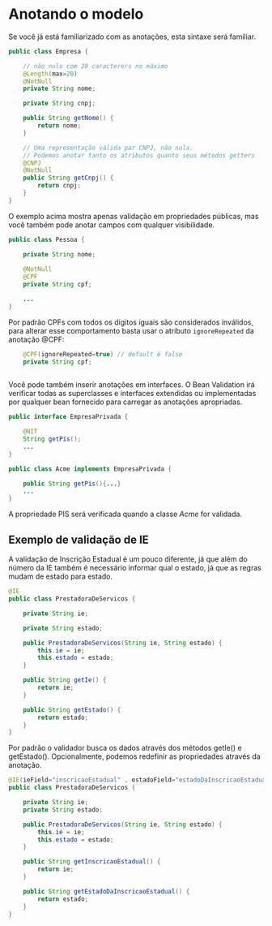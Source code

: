 # Anotando o modelo

Se você já está familiarizado com as anotações, esta sintaxe será familiar.

```java
public class Empresa {  

    // não nulo com 20 caracterers no máximo  
    @Length(max=20)  
    @NotNull
    private String nome;

    private String cnpj;

    public String getNome() {  
        return nome;  
    }  

    // Uma representação válida par CNPJ, não nula.
    // Podemos anotar tanto os atributos quanto seus métodos getters
    @CNPJ  
    @NotNull  
    public String getCnpj() {  
        return cnpj;  
    }  
}
```

O exemplo acima mostra apenas validação em propriedades públicas, mas você também pode anotar campos com qualquer visibilidade.
```java
public class Pessoa {  

    private String nome;  
    
    @NotNull   
    @CPF
    private String cpf;  

    ... 
} 
```

Por padrão CPFs com todos os dígitos iguais são considerados inválidos, para alterar esse comportamento basta usar o atributo ```ignoreRepeated``` da anotação @CPF:

```java
    @CPF(ignoreRepeated=true) // default é false
    private String cpf;  
 
```

Você pode também inserir anotações em interfaces. O Bean Validation irá verificar todas as superclasses e interfaces extendidas ou implementadas por qualquer bean fornecido para carregar as anotações apropriadas. 

```java
public interface EmpresaPrivada {  

    @NIT  
    String getPis();  
    ...  
}  

public class Acme implements EmpresaPrivada {  

    public String getPis(){...}  
    ...  
}  
```
A propriedade PIS será verificada quando a classe *Acme* for validada.

## Exemplo de validação de IE

A validação de Inscrição Estadual é um pouco diferente, já que além do número da IE também é necessário informar qual o estado, já que as regras mudam de estado para estado.
```java
@IE  
public class PrestadoraDeServicos {  

    private String ie;  

    private String estado;  

    public PrestadoraDeServicos(String ie, String estado) {  
        this.ie = ie;  
        this.estado = estado;  
    }  

    public String getIe() {  
        return ie;  
    }  

    public String getEstado() {  
        return estado;  
    }  
} 
```

Por padrão o validador busca os dados através dos métodos getIe() e getEstado(). Opcionalmente, podemos redefinir as propriedades através da anotação. 

```java
@IE(ieField="inscricaoEstadual" , estadoField="estadoDaInscricaoEstadual")  
public class PrestadoraDeServicos {  

    private String ie;  
    private String estado;  

    public PrestadoraDeServicos(String ie, String estado) {  
        this.ie = ie;  
        this.estado = estado;  
    }  

    public String getInscricaoEstadual() {  
        return ie;  
    }  

    public String getEstadoDaInscricaoEstadual() {  
        return estado;  
    }  
}  
```
